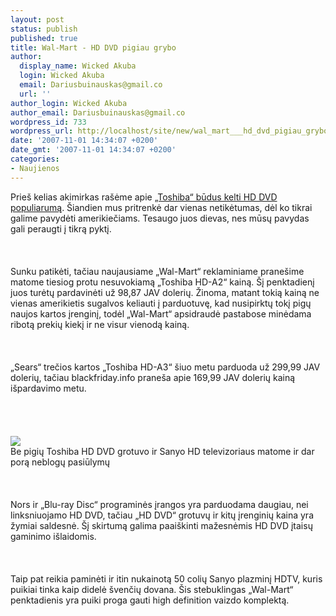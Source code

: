 ```yaml
---
layout: post
status: publish
published: true
title: Wal-Mart - HD DVD pigiau grybo
author:
  display_name: Wicked Akuba
  login: Wicked Akuba
  email: Dariusbuinauskas@gmail.co
  url: ''
author_login: Wicked Akuba
author_email: Dariusbuinauskas@gmail.co
wordpress_id: 733
wordpress_url: http://localhost/site/new/wal_mart___hd_dvd_pigiau_grybo/
date: '2007-11-01 14:34:07 +0200'
date_gmt: '2007-11-01 14:34:07 +0200'
categories:
- Naujienos
---
```

<p>Prieš kelias akimirkas rašėme apie <a class="ns" href="http://www.technews.lt/index.php?id=Kas&amp;Id=421">„Toshiba“ būdus kelti HD DVD populiarumą</a>. Šiandien mus pritrenkė dar vienas netikėtumas, dėl ko tikrai galime pavydėti amerikiečiams. Tesaugo juos dievas, nes mūsų pavydas gali peraugti į tikrą pyktį.<br />
<br><br />
<br>Sunku patikėti, tačiau naujausiame „Wal-Mart“ reklaminiame pranešime matome tiesiog protu nesuvokiamą „Toshiba HD-A2“ kainą. Šį penktadienį juos turėtų pardavinėti už 98,87 JAV dolerių. Žinoma, matant tokią kainą ne vienas amerikietis sugalvos keliauti į parduotuvę, kad nusipirktų tokį pigų naujos kartos įrenginį, todėl „Wal-Mart“ apsidraudė pastabose minėdama ribotą prekių kiekį ir ne visur vienodą kainą.<br />
<br><br />
<br>„Sears“ trečios kartos „Toshiba HD-A3“ šiuo metu parduoda už 299,99 JAV dolerių, tačiau blackfriday.info praneša apie 169,99 JAV dolerių kainą išpardavimo metu.<br />
<br><br />
<br><br><img src="http://www.technews.lt/upl/Failai/6475_large_Wal-Mart_HDA2.jpg"><br><span class="saltinis">Be pigių Toshiba HD DVD grotuvo ir Sanyo HD televizoriaus matome ir dar porą neblogų pasiūlymų</span><br />
<br><br />
<br>Nors ir „Blu-ray Disc“ programinės įrangos yra parduodama daugiau, nei linksniuojamo HD DVD, tačiau „HD DVD“ grotuvų ir kitų įrenginių kaina yra žymiai saldesnė. Šį skirtumą galima paaiškinti mažesnėmis HD DVD įtaisų gaminimo išlaidomis.<br />
<br><br />
<br>Taip pat reikia paminėti ir itin nukainotą 50 colių Sanyo plazminį HDTV, kuris puikiai tinka kaip didelė švenčių dovana. Šis stebuklingas „Wal-Mart“ penktadienis yra puiki proga gauti high definition vaizdo komplektą.<br />
<br></p>
